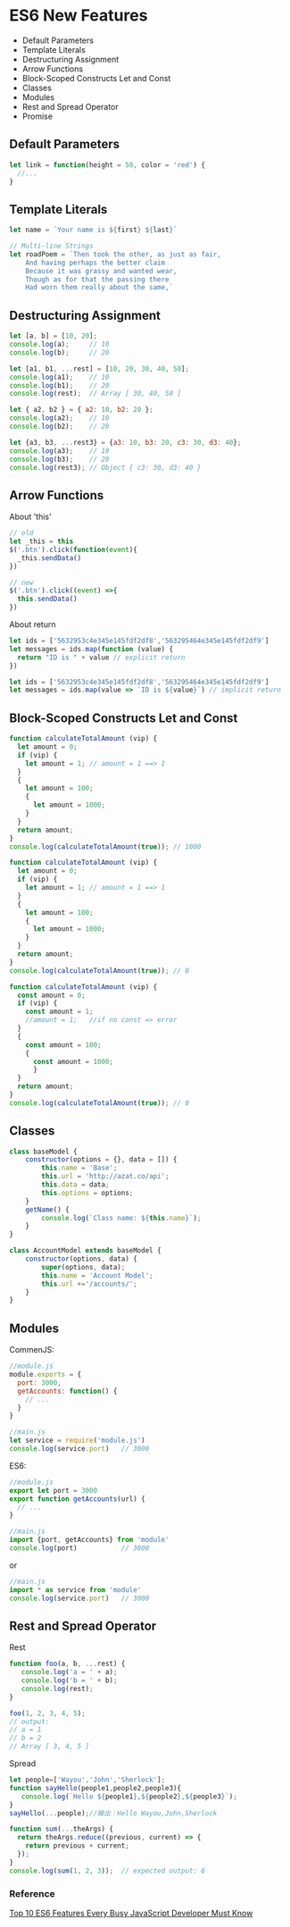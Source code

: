 # ES6 New Features

* Default Parameters
* Template Literals
* Destructuring Assignment
* Arrow Functions
* Block-Scoped Constructs Let and Const
* Classes
* Modules
* Rest and Spread Operator
* Promise

## Default Parameters

```javascript
let link = function(height = 50, color = 'red') {
  //...
}
```

## Template Literals

```javascript
let name = `Your name is ${first} ${last}`

// Multi-line Strings
let roadPoem = `Then took the other, as just as fair,
    And having perhaps the better claim
    Because it was grassy and wanted wear,
    Though as for that the passing there
    Had worn them really about the same,`
```

## Destructuring Assignment

```javascript
let [a, b] = [10, 20];
console.log(a);     // 10
console.log(b);     // 20

let [a1, b1, ...rest] = [10, 20, 30, 40, 50];
console.log(a1);    // 10
console.log(b1);    // 20
console.log(rest);  // Array [ 30, 40, 50 ]

let { a2, b2 } = { a2: 10, b2: 20 };
console.log(a2);    // 10
console.log(b2);    // 20

let {a3, b3, ...rest3} = {a3: 10, b3: 20, c3: 30, d3: 40};
console.log(a3);    // 10
console.log(b3);    // 20
console.log(rest3); // Object { c3: 30, d3: 40 }
```

## Arrow Functions

About 'this'

```javascript
// old
let _this = this
$('.btn').click(function(event){
  _this.sendData()
})
```
```javascript
// new
$('.btn').click((event) =>{
  this.sendData()
})
```

About return

```javascript
let ids = ['5632953c4e345e145fdf2df8','563295464e345e145fdf2df9']
let messages = ids.map(function (value) {
  return "ID is " + value // explicit return
})
```
```javascript
let ids = ['5632953c4e345e145fdf2df8','563295464e345e145fdf2df9']
let messages = ids.map(value => `ID is ${value}`) // implicit return
```

## Block-Scoped Constructs Let and Const

```javascript
function calculateTotalAmount (vip) {
  let amount = 0;
  if (vip) {
    let amount = 1; // amount = 1 ==> 1
  } 
  { 
    let amount = 100;
    {
      let amount = 1000;
    }
  }  
  return amount;
}
console.log(calculateTotalAmount(true)); // 1000
```

```javascript
function calculateTotalAmount (vip) {
  let amount = 0;
  if (vip) {
    let amount = 1; // amount = 1 ==> 1
  } 
  { 
    let amount = 100;
    {
      let amount = 1000;
    }
  }  
  return amount;
}
console.log(calculateTotalAmount(true)); // 0
```

```javascript
function calculateTotalAmount (vip) {
  const amount = 0; 
  if (vip) {
    const amount = 1; 
    //amount = 1;   //if no const => error
  } 
  {
    const amount = 100;
    {
      const amount = 1000;
      }
  }  
  return amount;
}
console.log(calculateTotalAmount(true)); // 0
```

## Classes

```javascript
class baseModel {
    constructor(options = {}, data = []) { 
        this.name = 'Base';
        this.url = 'http://azat.co/api';
        this.data = data;
        this.options = options;
    }
    getName() { 
        console.log(`Class name: ${this.name}`);
    }
}

class AccountModel extends baseModel {
    constructor(options, data) {
        super(options, data);
        this.name = 'Account Model';
        this.url +='/accounts/';
    }
}
```

## Modules 

CommenJS:

```javascript
//module.js
module.exports = {
  port: 3000,
  getAccounts: function() {
    // ...
  }
}
```
```javascript
//main.js
let service = require('module.js')
console.log(service.port)   // 3000
```

ES6:

```javascript
//module.js
export let port = 3000
export function getAccounts(url) {
  // ...
}
```
```javascript
//main.js
import {port, getAccounts} from 'module'
console.log(port)           // 3000
```
or
```javascript
//main.js
import * as service from 'module'
console.log(service.port)   // 3000
```

## Rest and Spread Operator
       
Rest

```javascript
function foo(a, b, ...rest) {
   console.log('a = ' + a);
   console.log('b = ' + b);
   console.log(rest);
}

foo(1, 2, 3, 4, 5);
// output:
// a = 1
// b = 2
// Array [ 3, 4, 5 ]
```

Spread

```javascript
let people=['Wayou','John','Sherlock'];
function sayHello(people1,people2,people3){
   console.log(`Hello ${people1},${people2},${people3}`);
}
sayHello(...people);//输出：Hello Wayou,John,Sherlock 
```

```javascript
function sum(...theArgs) {
  return theArgs.reduce((previous, current) => {
    return previous + current;
  });
}
console.log(sum(1, 2, 3));  // expected output: 6
```


### Reference

[Top 10 ES6 Features Every Busy JavaScript Developer Must Know](https://webapplog.com/es6/)

